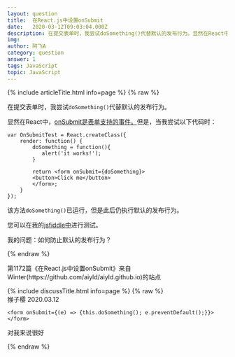 ```yaml
---
layout: question
title:  在React.js中设置onSubmit
date:   2020-03-12T09:03:04.000Z
description: 在提交表单时，我尝试doSomething()代替默认的发布行为。显然在React中，onSubmit是表单支持的事件。但是，当我尝试以下代码时：...
img: 
author: 阿飞A
category: question
answer: 1
tags: JavaScript
topic: JavaScript
---
```

<div class="article-root">
  <div class="article">
    {% include articleTitle.html info=page %}
    {% raw %}
    <div class="article-content"><p><font style="vertical-align: inherit;"><font style="vertical-align: inherit;">在提交表单时，我尝试</font></font><code>doSomething()</code><font style="vertical-align: inherit;"><font style="vertical-align: inherit;">代替默认的发布行为。</font></font></p>

<p><font style="vertical-align: inherit;"><font style="vertical-align: inherit;">显然在React中，</font></font><a href="http://facebook.github.io/react/docs/events.html#form-events" rel="noreferrer"><font style="vertical-align: inherit;"><font style="vertical-align: inherit;">onSubmit是表单支持的事件。</font></font></a><font style="vertical-align: inherit;"><font style="vertical-align: inherit;">但是，当我尝试以下代码时：</font></font></p>

<pre><code>var OnSubmitTest = React.createClass({<font></font>
    render: function() {<font></font>
        doSomething = function(){<font></font>
           alert('it works!');<font></font>
        }<font></font>
<font></font>
        return &lt;form onSubmit={doSomething}&gt;<font></font>
        &lt;button&gt;Click me&lt;/button&gt;<font></font>
        &lt;/form&gt;;<font></font>
    }<font></font>
});<font></font>
</code></pre>

<p><font style="vertical-align: inherit;"><font style="vertical-align: inherit;">该方法</font></font><code>doSomething()</code><font style="vertical-align: inherit;"><font style="vertical-align: inherit;">已运行，但是此后仍执行默认的发布行为。</font></font></p>

<p><font style="vertical-align: inherit;"><font style="vertical-align: inherit;">您可以在我的</font></font><a href="https://jsfiddle.net/ayda5w9m/" rel="noreferrer"><font style="vertical-align: inherit;"><font style="vertical-align: inherit;">jsfiddle中</font></font></a><font style="vertical-align: inherit;"><font style="vertical-align: inherit;">进行测试</font><font style="vertical-align: inherit;">。</font></font></p>

<p><font style="vertical-align: inherit;"><font style="vertical-align: inherit;">我的问题：如何防止默认的发布行为？</font></font></p></div>
    {% endraw %}
  </div>
  <p class="winter_mark">第1172篇《在React.js中设置onSubmit》来自Winter(https://github.com/aiyld/aiyld.github.io)的站点</p>
  <div class="discuss-wrapper">
    {% include discussTitle.html info=page %}
    {% raw %}
    <div class="discuss-item">
        <div class="discuss-parent">
          <div class="discuss-meta">
            <span class="discuss-user">猴子樱</span>
            <span class="discuss-time">2020.03.12</span>
          </div>
          <div class="discuss-comment"><pre><code>&lt;form onSubmit={(e) =&gt; {this.doSomething(); e.preventDefault();}}&gt;&lt;/form&gt;
</code></pre>

<p><font style="vertical-align: inherit;"><font style="vertical-align: inherit;">对我来说很好</font></font></p></div>
        </div></div>
    {% endraw %}
  </div>
<div>
